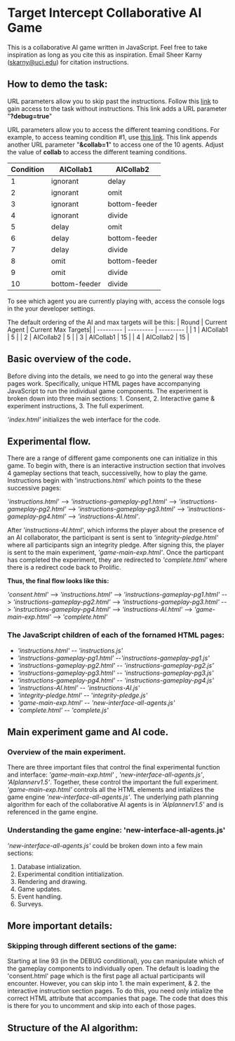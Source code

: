 <h1>
Target Intercept Collaborative AI Game
</h1>

This is a collaborative AI game written in JavaScript. Feel free to take inspiration as long as you cite this as inspiration. Email Sheer Karny (skarny@uci.edu) for citation instructions.

<!-- The premise of this game is to work with a collaborative AI agent to gain the highest possible score. Here is what gameplay looks like. -->

<!-- ![Game Preview](images/game-preview.gif) -->

<h2>
How to demo the task:
</h2>

URL parameters allow you to skip past the instructions. Follow this [link](https://madlabatuci.github.io/target-intercept-collab-ai/?debug=true&collab=1) to gain access to the task without instructions. This link adds a URL parameter "__?debug=true__" 

URL parameters allow you to access the different teaming conditions. For example, to access teaming condition #1,  use [this link](https://madlabatuci.github.io/target-intercept-collab-ai/?debug=true&collab=1). This link appends another URL parameter "__&collab=1__" to access one of the 10 agents. Adjust the value of __collab__ to access the different teaming conditions.


| Condition | AICollab1 | AICollab2 |
| --------- | --------- | --------- |
| 1         | ignorant |   delay |
| 2         | ignorant | omit |
| 3         | ignorant | bottom-feeder |
| 4         | ignorant | divide |
| 5         | delay | omit |
| 6         | delay | bottom-feeder |
| 7         | delay | divide |
| 8         | omit | bottom-feeder |
| 9         | omit | divide |
| 10        | bottom-feeder | divide |


To see which agent you are currently playing with, access the console logs in the your developer settings.

The default ordering of the AI and max targets will be this:
| Round | Current Agent | Current Max Targets|
| --------- | --------- | --------- |
| 1         | AICollab1 | 5 |
| 2         | AICollab2 | 5 |
| 3         | AICollab1 | 15 |
| 4         | AICollab2 | 15 |



<h2>
Basic overview of the code.
</h2>

Before diving into the details, we need to go into the general way these pages work. Specifically, unique HTML pages have accompanying JavaScript to run the individual game components. The experiment is broken down into three main sections: 1. Consent, 2. Interactive game \& experiment instructions, 3. The full experiment.

_'index.html'_ initializes the web interface for the code. 


<h2>
Experimental flow.
</h2>

There are a range of different game components one can initialize in this game. To begin with, there is an interactive instruction section that involves 4 gameplay sections that teach, successivelly, how to play the game. Instructions begin with 'instructions.html' which points to the these successive pages: 

_'instructions.html'_ --> _'instructions-gameplay-pg1.html'_ --> _'instructions-gameplay-pg2.html'_ --> _'instructions-gameplay-pg3.html'_ --> _'instructions-gameplay-pg4.html'_ --> _'instructions-AI.html'_.

After _'instructions-AI.html'_, which informs the player about the presence of an AI collaborator, the participant is sent is sent to _'integrity-pledge.html'_ where all participants sign an integrity pledge. After signing this, the player is sent to the main experiment, _'game-main-exp.html'_. Once the particpant has completed the experiment, they are redirected to _'complete.html'_ where there is a redirect code back to Prolific.

__Thus, the final flow looks like this:__

_'consent.html'_ --> _'instructions.html'_ --> _'instructions-gameplay-pg1.html'_ --> _'instructions-gameplay-pg2.html'_ --> _'instructions-gameplay-pg3.html'_ --> _'instructions-gameplay-pg4.html'_ --> _'instructions-AI.html'_ --> _'game-main-exp.html'_ --> _'complete.html'_ 

<h3>
The JavaScript children of each of the fornamed HTML pages:
</h3>

* _'instructions.html'_ -- _'instructions.js'_
* _'instructions-gameplay-pg1.html'_ --_'instructions-gameplay-pg1.js'_
* _'instructions-gameplay-pg2.html'_ -- _'instructions-gameplay-pg2.js'_
* _'instructions-gameplay-pg3.html'_ -- _'instructions-gameplay-pg3.js'_
* _'instructions-gameplay-pg4.html'_ -- _'instructions-gameplay-pg4.js'_
* _'instructions-AI.html'_ -- _'instructions-AI.js'_
* _'integrity-pledge.html'_ -- '_integrity-pledge.js'_
* _'game-main-exp.html'_ -- _'new-interface-all-agents.js'_
* _'complete.html'_ -- _'complete.js'_


<h2>
Main experiment game and AI code.
</h2>

<h3>
Overview of the main experiment.
</h3>

There are three important files that control the final experimental function and interface: _'game-main-exp.html'_ , _'new-interface-all-agents.js'_, _'AIplannerv1.5'_. Together, these control the important the full experiment. _'game-main-exp.html'_ controls all the HTML elements and intializes the game engine _'new-interface-all-agents.js'_. The underlying path planning algorithm for each of the collaborative AI agents is in _'AIplannerv1.5'_ and is referenced in the game engine.

<h3>
Understanding the game engine: 'new-interface-all-agents.js'
</h3>

_'new-interface-all-agents.js'_ could be broken down into a few main sections: 

1. Database intialization.
2. Experimental condition intitialization.
3. Rendering and drawing.
4. Game updates.
4. Event handling.
5. Surveys.

<h2>
More important details:
</h2>

<h3>
Skipping through different sections of the game:
</h3>
Starting at line 93 (in the DEBUG conditional), you can manipulate which of the gameplay components to individually open. The default is loading the 'consent.html' page which is the first page all actual participants will encounter. However, you can skip into 1. the main experiment, & 2. the interactive instruction section pages. To do this, you need only intialize the correct HTML attribute that accompanies that page. The code that does this is there for you to uncomment and skip into each of those pages. 

<h2>
Structure of the AI algorithm:
</h2>

